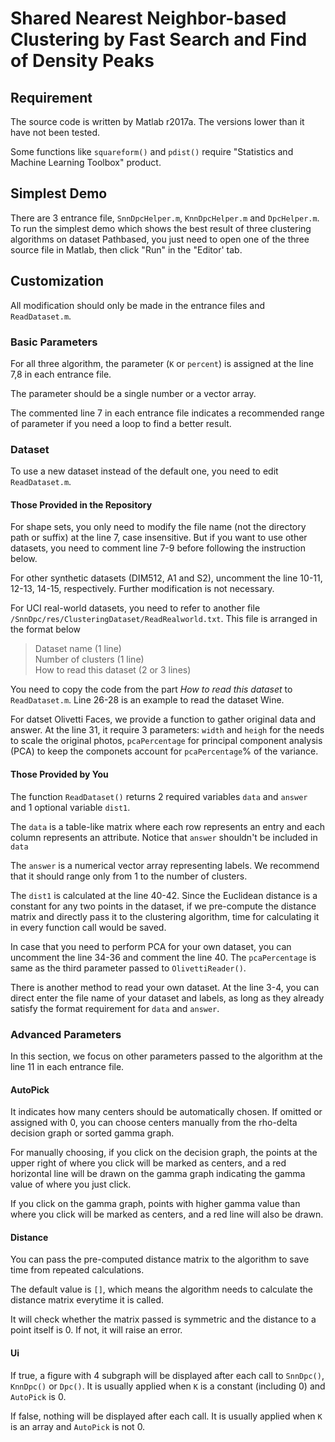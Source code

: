 # Shared Nearest Neighbor-based Clustering by Fast Search and Find of Density Peaks 

## Requirement

The source code is written by Matlab r2017a. The versions lower than it have not been tested.

Some functions like `squareform()` and `pdist()` require "Statistics and Machine Learning Toolbox" product.

## Simplest Demo

There are 3 entrance file, `SnnDpcHelper.m`, `KnnDpcHelper.m` and `DpcHelper.m`.
To run the simplest demo which shows the best result of three clustering algorithms on dataset Pathbased, you just need to open one of the three source file in Matlab, then click "Run" in the "Editor' tab.

## Customization

All modification should only be made in the entrance files and `ReadDataset.m`.

### Basic Parameters

For all three algorithm, the parameter (`K` or `percent`) is assigned at the line 7,8 in each entrance file. 

The parameter should be a single number or a vector array. 

The commented line 7 in each entrance file indicates a recommended range of parameter if you need a loop to find a better result.

### Dataset

To use a new dataset instead of the default one, you need to edit `ReadDataset.m`.

#### Those Provided in the Repository

For shape sets, you only need to modify the file name (not the directory path or suffix) at the line 7, case insensitive. But if you want to use other datasets, you need to comment line 7-9 before following the instruction below.

For other synthetic datasets (DIM512, A1 and S2), uncomment the line 10-11, 12-13, 14-15, respectively. Further modification is not necessary.

For UCI real-world datasets, you need to refer to another file `/SnnDpc/res/ClusteringDataset/ReadRealworld.txt`. This file is arranged in the format below

>Dataset name (1 line)<br/>
>Number of clusters (1 line)<br/>
>How to read this dataset (2 or 3 lines)

You need to copy the code from the part *How to read this dataset* to `ReadDataset.m`. Line 26-28 is an example to read the dataset Wine.

For datset Olivetti Faces, we provide a function to gather original data and answer. At the line 31, it require 3 parameters: `width` and `heigh` for the needs to scale the original photos, `pcaPercentage` for principal component analysis (PCA) to keep the componets account for `pcaPercentage`% of the variance.

#### Those Provided by You

The function `ReadDataset()` returns 2 required variables `data` and `answer` and 1 optional variable `dist1`.

The `data` is a table-like matrix where each row represents an entry and each column represents an attribute. Notice that `answer` shouldn't be included in `data`

The `answer` is a numerical vector array representing labels. We recommend that it should range only from 1 to the number of clusters.

The `dist1` is calculated at the line 40-42. Since the Euclidean distance is a constant for any two points in the dataset, if we pre-compute the distance matrix and directly pass it to the clustering algorithm, time for calculating it in every function call would be saved.

In case that you need to perform PCA for your own dataset, you can uncomment the line 34-36 and comment the line 40. The `pcaPercentage` is same as the third parameter passed to `OlivettiReader()`.

There is another method to read your own dataset. At the line 3-4, you can direct enter the file name of your dataset and labels, as long as they already satisfy the format requirement for `data` and `answer`.

### Advanced Parameters

In this section, we focus on other parameters passed to the algorithm at the line 11 in each entrance file.

#### AutoPick

It indicates how many centers should be automatically chosen. If omitted or assigned with 0, you can choose centers manually from the rho-delta decision graph or sorted gamma graph.

For manually choosing, if you click on the decision graph, the points at the upper right of where you click will be marked as centers, and a red horizontal line will be drawn on the gamma graph indicating the gamma value of where you just click.

If you click on the gamma graph, points with higher gamma value than where you click will be marked as centers, and a red line will also be drawn.

#### Distance

You can pass the pre-computed distance matrix to the algorithm to save time from repeated calculations. 

The default value is `[]`, which means the algorithm needs to calculate the distance matrix everytime it is called.

It will check whether the matrix passed is symmetric and the distance to a point itself is 0. If not, it will raise an error.

#### Ui

If true, a figure with 4 subgraph will be displayed after each call to `SnnDpc()`, `KnnDpc()` or `Dpc()`. It is usually applied when `K` is a constant (including 0) and `AutoPick` is 0.

If false, nothing will be displayed after each call. It is usually applied when `K` is an array and `AutoPick` is not 0.